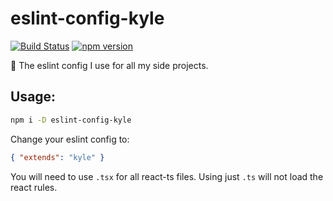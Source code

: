 # eslint-config-kyle
[![Build Status](https://github.com/k-yle/eslint-config-kyle/workflows/build/badge.svg)](https://github.com/k-yle/eslint-config-kyle/actions)
[![npm version](https://badge.fury.io/js/eslint-config-kyle.svg)](https://badge.fury.io/js/eslint-config-kyle)


💚 The eslint config I use for all my side projects.

## Usage:

```sh
npm i -D eslint-config-kyle
```

Change your eslint config to:

```json
{ "extends": "kyle" }
```

You will need to use `.tsx` for all react-ts files. Using just `.ts` will not load the react rules.
